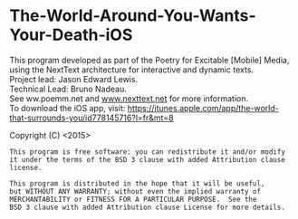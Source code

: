 # The-World-Around-You-Wants-Your-Death-iOS

This program developed as part of the Poetry for Excitable [Mobile] Media, using the NextText architecture for interactive and dynamic texts. <br/>
Project lead: Jason Edward Lewis. <br/>
Technical Lead: Bruno Nadeau. <br/>
See ww.poemm.net and www.nexttext.net for more information. <br/>
To download the iOS app, visit: https://itunes.apple.com/app/the-world-that-surrounds-you/id778145716?l=fr&mt=8

 Copyright (C) <2015>  <Jason Edward Lewis>
  
    This program is free software: you can redistribute it and/or modify
    it under the terms of the BSD 3 clause with added Attribution clause license.

    This program is distributed in the hope that it will be useful,
    but WITHOUT ANY WARRANTY; without even the implied warranty of
    MERCHANTABILITY or FITNESS FOR A PARTICULAR PURPOSE.  See the
    BSD 3 clause with added Attribution clause License for more details.
